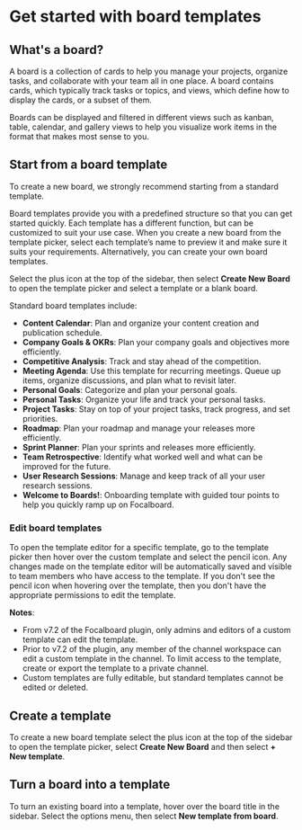 # Get started with board templates

## What's a board?

A board is a collection of cards to help you manage your projects, organize tasks, and collaborate with your team all in one place. A board contains cards, which typically track tasks or topics, and views, which define how to display the cards, or a subset of them.

Boards can be displayed and filtered in different views such as kanban, table, calendar, and gallery views to help you visualize work items in the format that makes most sense to you.

## Start from a board template

To create a new board, we strongly recommend starting from a standard template.

Board templates provide you with a predefined structure so that you can get started quickly. Each template has a different function, but can be customized to suit your use case. When you create a new board from the template picker, select each template’s name to preview it and make sure it suits your requirements. Alternatively, you can create your own board templates.

Select the plus icon at the top of the sidebar, then select **Create New Board** to open the template picker and select a template or a blank board.

Standard board templates include:

- **Content Calendar**: Plan and organize your content creation and publication schedule.
- **Company Goals & OKRs**: Plan your company goals and objectives more efficiently.
- **Competitive Analysis**: Track and stay ahead of the competition.
- **Meeting Agenda**: Use this template for recurring meetings. Queue up items, organize discussions, and plan what to revisit later.
- **Personal Goals**: Categorize and plan your personal goals.
- **Personal Tasks**: Organize your life and track your personal tasks.
- **Project Tasks**: Stay on top of your project tasks, track progress, and set priorities.
- **Roadmap**: Plan your roadmap and manage your releases more efficiently.
- **Sprint Planner**: Plan your sprints and releases more efficiently.
- **Team Retrospective**: Identify what worked well and what can be improved for the future.
- **User Research Sessions**: Manage and keep track of all your user research sessions.
- **Welcome to Boards!**: Onboarding template with guided tour points to help you quickly ramp up on Focalboard.

### Edit board templates

To open the template editor for a specific template, go to the template picker then hover over the custom template and select the pencil icon. Any changes made on the template editor will be automatically saved and visible to team members who have access to the template. If you don't see the pencil icon when hovering over the template, then you don't have the appropriate permissions to edit the template.

**Notes**:
- From v7.2 of the Focalboard plugin, only admins and editors of a custom template can edit the template.
- Prior to v7.2 of the plugin, any member of the channel workspace can edit a custom template in the channel. To limit access to the template, create or export the template to a private channel.
- Custom templates are fully editable, but standard templates cannot be edited or deleted.

## Create a template

To create a new board template select the plus icon at the top of the sidebar to open the template picker, select **Create New Board** and then select **+ New template**.

## Turn a board into a template

To turn an existing board into a template, hover over the board title in the sidebar. Select the options menu, then select **New template from board**.
